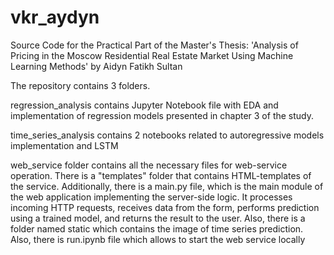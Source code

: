 # vkr_aydyn
Source Code for the Practical Part of the Master's Thesis: 'Analysis of Pricing in the Moscow Residential Real Estate Market Using Machine Learning Methods' by Aidyn Fatikh Sultan

The repository contains 3 folders.

regression_analysis contains Jupyter Notebook file with EDA and implementation of regression models presented in chapter 3 of the study.

time_series_analysis contains 2 notebooks related to autoregressive models implementation and LSTM

web_service folder contains all the necessary files for web-service operation. There is a "templates" folder that contains HTML-templates of the service. Additionally, there is a main.py file, which is the main module of the web application implementing the server-side logic. It processes incoming HTTP requests, receives data from the form, performs prediction using a trained model, and returns the result to the user. Also, there is a folder named static which contains the image of time series prediction. Also, there is run.ipynb file which allows to start the web service locally
